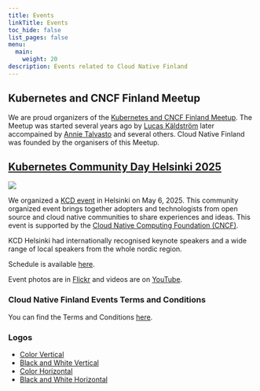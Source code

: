 ```yaml
---
title: Events
linkTitle: Events
toc_hide: false
list_pages: false
menu:
  main:
    weight: 20
description: Events related to Cloud Native Finland
---
```


## Kubernetes and CNCF Finland Meetup

We are proud organizers of the [Kubernetes and CNCF Finland Meetup](https://www.meetup.com/kubernetes-finland/).
The Meetup was started several years ago by [Lucas Käldström](https://www.meetup.com/members/227375788/) later
accompained by [Annie Talvasto](https://www.meetup.com/members/199593748/) and several others. Cloud Native Finland
was founded by the organisers of this Meetup.

## [Kubernetes Community Day Helsinki 2025](https://kcdhelsinki.fi/)

![](/images/kcd-helsinki-logo-1-color-400x400.png)

We organized a [KCD event](https://www.cncf.io/kcds/) in Helsinki on May 6, 2025. This community organized event
brings together adopters and technologists from open source and cloud native communities to share experiences and ideas.
This event is supported by the [Cloud Native Computing Foundation (CNCF)](https://www.cncf.io).

KCD Helsinki had internationally recognised keynote speakers and a wide range of local speakers from the whole
nordic region.

Schedule is available [here](https://kcdhelsinki.fi/schedule).

Event photos are in [Flickr](https://www.flickr.com/photos/202858318@N07/albums/72177720326289156) and videos are on
[YouTube](https://youtube.com/@cloudnativenordics?si=f3v5uUrnCIFgg_pG). 

### Cloud Native Finland Events Terms and Conditions
You can find the Terms and Conditions [here](/files/Cloud-Native-Finland-Event-Terms-and-Conditions.pdf).

### Logos

* [Color Vertical](/images/kcd-helsinki-logo-1-color.png)
* [Black and White Vertical](/images/kcd-helsinki-logo-1-bw.png)
* [Color Horizontal](/images/kcd-helsinki-logo-2-color.png)
* [Black and White Horizontal](/images/kcd-helsinki-logo-2-bw.png)


